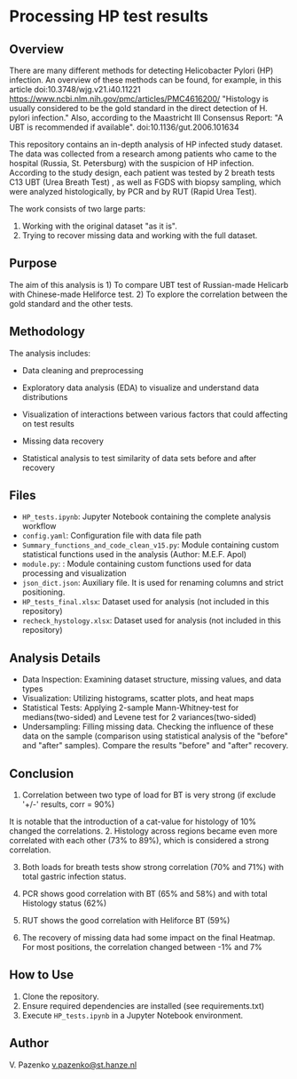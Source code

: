 # Processing HP test results

## Overview
There are many different methods for detecting Helicobacter Pylori (HP) infection. An overview of these methods can be found, for example, in this article doi:10.3748/wjg.v21.i40.11221 https://www.ncbi.nlm.nih.gov/pmc/articles/PMC4616200/ "Histology is usually considered to be the gold standard in the direct detection of H. pylori infection."
Also, according to the Maastricht III Consensus Report: "A UBT is recommended if available". doi:10.1136/gut.2006.101634

This repository contains an in-depth analysis of HP infected study dataset. The data was collected from a research among patients who came to the hospital (Russia, St. Petersburg)  with the suspicion of HP infection.
According to the study design, each patient was tested by 2 breath tests C13 UBT (Urea Breath Test) , as well as FGDS with biopsy sampling, which were analyzed histologically, by PCR and by RUT (Rapid Urea Test).

The work consists of two large parts:
1. Working with the original dataset "as it is".
2. Trying to recover missing data and working with the full dataset.

## Purpose
The aim of this analysis is 1) To compare UBT test of Russian-made Helicarb with Chinese-made Heliforce test. 2) To explore the correlation between the gold standard and the other tests.

## Methodology
The analysis includes:
- Data cleaning and preprocessing
- Exploratory data analysis (EDA) to visualize and understand data distributions
- Visualization of interactions between various factors that could affecting on test results

- Missing data recovery 
- Statistical analysis to test similarity of data sets before and after recovery

## Files
- `HP_tests.ipynb`: Jupyter Notebook containing the complete analysis workflow
- `config.yaml`: Configuration file with data file path
- `Summary_functions_and_code_clean_v15.py`: Module containing custom statistical functions used in the analysis (Author: M.E.F. Apol)
- `module.py`: : Module containing custom functions used for data processing and visualization
- `json_dict.json`: Auxiliary file. It is used for renaming columns and strict positioning.
- `HP_tests_final.xlsx`: Dataset used for analysis (not included in this repository)
- `recheck_hystology.xlsx`: Dataset used for analysis (not included in this repository)


## Analysis Details
- Data Inspection: Examining dataset structure, missing values, and data types
- Visualization: Utilizing histograms, scatter plots, and heat maps
- Statistical Tests: Applying 2-sample Mann-Whitney-test for medians(two-sided) and Levene test for 2 variances(two-sided)
- Undersampling: Filling missing data. Checking the influence of these data on the sample (comparison using statistical analysis of the "before" and "after" samples). Compare the results "before" and "after" recovery.

## Conclusion

1. Correlation between two type of load for BT is very strong (if exclude '+/-' results, corr = 90%)

It is notable that the introduction of a cat-value for histology of 10% changed the correlations. 
2. Histology across regions became even more correlated with each other (73% to 89%), which is considered a strong correlation.

3. Both loads for breath tests show strong correlation (70% and 71%) with total gastric infection status.

4. PCR shows good correlation with BT (65% and 58%) and with total Histology status (62%) 

5. RUT shows the good correlation with Heliforce BT (59%)
   
6. The recovery of missing data had some impact on the final Heatmap. For most positions, the correlation changed between -1% and 7%

## How to Use
1. Clone the repository.
2. Ensure required dependencies are installed (see requirements.txt)
3. Execute `HP_tests.ipynb` in a Jupyter Notebook environment.

## Author
V. Pazenko v.pazenko@st.hanze.nl
